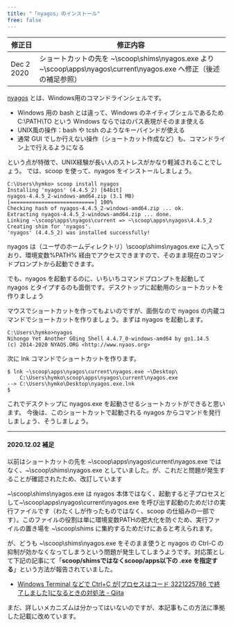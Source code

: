 ```yaml
---
title: "「nyagos」のインストール"
free: false
---
```


| 修正日     | 修正内容
|------------|-------
| Dec 2 2020 | ショートカットの先を ~\scoop\shims\nyagos.exe より ~\scoop\apps\nyagos\current\nyagos.exe へ修正（後述の補足参照）

[nyagos](https://github.com/zetamatta/nyagos) とは、Windows用のコマンドラインシェルです。

- Windows 用の bash とは違って、Windows のネイティブシェルであるため C:\PATH\TO という Windows ならではのパス表現がそのまま使える
- UNIX風の操作：bash や tcsh のようなキーバインドが使える
- 通常 GUI でしか行えない操作（ショートカット作成など）も、コマンドライン上で行えるようになる

という点が特徴で、UNIX経験が長い人のストレスがかなり軽減されることでしょう。
では、scoop を使って、nyagos をインストールしましょう。

```
C:\Users\hymko> scoop install nyagos
Installing 'nyagos' (4.4.5_2) [64bit]
nyagos-4.4.5_2-windows-amd64.zip (3.1 MB) [===========================] 100%
Checking hash of nyagos-4.4.5_2-windows-amd64.zip ... ok.
Extracting nyagos-4.4.5_2-windows-amd64.zip ... done.
Linking ~\scoop\apps\nyagos\current => ~\scoop\apps\nyagos\4.4.5_2
Creating shim for 'nyagos'.
'nyagos' (4.4.5_2) was installed successfully!
```

nyagos は（ユーザのホームディレクトリ）\scoop\shims\nyagos.exe に入っており、環境変数%PATH% 経由でアクセスできますので、そのまま現在のコマンドプロンプトから起動できます。

でも、nyagos を起動するのに、いちいちコマンドプロンプトを起動して nyagos とタイプするのも面倒です。デスクトップに起動用のショートカットを作りましょう

マウスでショートカットを作ってもよいのですが、面倒なので nyagos の内蔵コマンドでショートカットを作りましょう。まずは nyagos を起動します。
```
C:\Users\hymko>nyagos
Nihongo Yet Another GOing Shell 4.4.7_0-windows-amd64 by go1.14.5
(c) 2014-2020 NYAOS.ORG <http://www.nyaos.org>
```

次に lnk コマンドでショートカットを作ります。

```
$ lnk ~\scoop\apps\nyagos\current\nyagos.exe ~\Desktop\
    C:\Users\hymko\scoop\apps\nyagos\current\nyagos.exe
--> C:\Users\hymko\Desktop\nyagos.exe.lnk
$
```

これでデスクトップに nyagos.exe を起動させるショートカットができると思います。
今後は、このショートカットで起動される nyagos からコマンドを発行しましょう、そうしましょう。

----

#### 2020.12.02 補足

以前はショートカットの先を ~\scoop\apps\nyagos\current\nyagos.exe ではなく、~\scoop\shims\nyagos.exe としていました。が、これだと問題が発生することが確認されたため、改訂しています

~\scoop\shims\nyagos.exe は nyagos 本体ではなく、起動すると子プロセスとして~\scoop\apps\nyagos\current\nyagos.exe を呼び出す起動のためだけの実行ファイルです（わたくしが作ったものではなく、scoop の仕組みの一部です）。このファイルの役割は単に環境変数PATHの肥大化を防ぐため、実行ファイルの置き場を ~\scoop\shims に集約するためだけにあると考えられます。

が、どうも ~\scoop\shims\nyagos.exe をそのまま使うと nyagos の Ctrl-C の抑制が効かなくなってしまうという問題が発生してしまうようです。対応策として下記の記事にて「**scoop/shimsではなくscoop/apps以下の .exe を指定する**」という方法が報告されていました。

- [Windows Terminal などで Ctrl+C が[プロセスはコード 3221225786 で終了しました]になるときの対処法 - Qiita](https://qiita.com/mkizka/items/5d77efb1c801a8d06fa2)

まだ、詳しいメカニズムは分かってはいないのですが、本記事もこの方法に準拠した記載に改めています。
